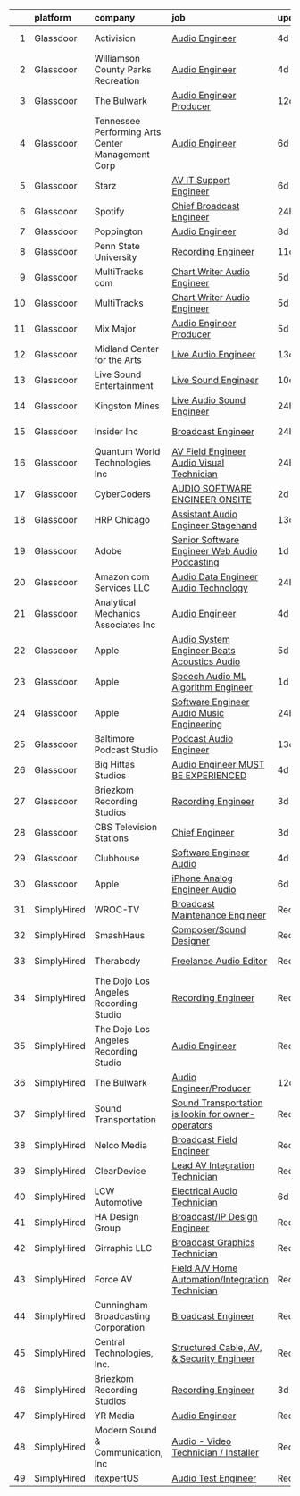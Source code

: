 

|    | platform    | company                                          | job                                                                                                                                                                                                                                                                                                                                                                                                                                                                                                                                                                                                                                                                                                                                                                                                                                                                                                                                                                                                                                                                                                                                                                                                                                                                                                                                                                                                   | update_time   | location            |
|---:|:------------|:-------------------------------------------------|:------------------------------------------------------------------------------------------------------------------------------------------------------------------------------------------------------------------------------------------------------------------------------------------------------------------------------------------------------------------------------------------------------------------------------------------------------------------------------------------------------------------------------------------------------------------------------------------------------------------------------------------------------------------------------------------------------------------------------------------------------------------------------------------------------------------------------------------------------------------------------------------------------------------------------------------------------------------------------------------------------------------------------------------------------------------------------------------------------------------------------------------------------------------------------------------------------------------------------------------------------------------------------------------------------------------------------------------------------------------------------------------------------|:--------------|:--------------------|
|  1 | Glassdoor   | Activision                                       | [Audio Engineer](https://www.glassdoor.com/partner/jobListing.htm?pos=111&ao=1136043&s=58&guid=000001818a2f0402b9562f30481a1ef3&src=GD_JOB_AD&t=SR&vt=w&cs=1_cd7d259a&cb=1655880746523&jobListingId=1007947570877&jrtk=3-0-1g652u16lj4gv801-1g652u175i4nf800-cc181edf414e04b8-)                                                                                                                                                                                                                                                                                                                                                                                                                                                                                                                                                                                                                                                                                                                                                                                                                                                                                                                                                                                                                                                                                                                       | 4d            | Los Angeles, CA     |
|  2 | Glassdoor   | Williamson County Parks   Recreation             | [Audio Engineer](https://www.glassdoor.com/partner/jobListing.htm?pos=113&ao=1136043&s=58&guid=000001818a2f0402b9562f30481a1ef3&src=GD_JOB_AD&t=SR&vt=w&ea=1&cs=1_415323df&cb=1655880746523&jobListingId=1007947898839&jrtk=3-0-1g652u16lj4gv801-1g652u175i4nf800-6b00fe1877782777-)                                                                                                                                                                                                                                                                                                                                                                                                                                                                                                                                                                                                                                                                                                                                                                                                                                                                                                                                                                                                                                                                                                                  | 4d            | Franklin, TN        |
|  3 | Glassdoor   | The Bulwark                                      | [Audio Engineer Producer](https://www.glassdoor.com/partner/jobListing.htm?pos=108&ao=1136043&s=58&guid=000001818a2f0402b9562f30481a1ef3&src=GD_JOB_AD&t=SR&vt=w&ea=1&cs=1_f61c5bba&cb=1655880746523&jobListingId=1007929269008&jrtk=3-0-1g652u16lj4gv801-1g652u175i4nf800-8f20001788f8f000-)                                                                                                                                                                                                                                                                                                                                                                                                                                                                                                                                                                                                                                                                                                                                                                                                                                                                                                                                                                                                                                                                                                         | 12d           | Remote              |
|  4 | Glassdoor   | Tennessee Performing Arts Center Management Corp | [Audio Engineer](https://www.glassdoor.com/partner/jobListing.htm?pos=128&ao=1136043&s=58&guid=000001818a2f0402b9562f30481a1ef3&src=GD_JOB_AD&t=SR&vt=w&ea=1&cs=1_24b39fca&cb=1655880746527&jobListingId=1007942899280&jrtk=3-0-1g652u16lj4gv801-1g652u175i4nf800-51b16eff9dfcd701-)                                                                                                                                                                                                                                                                                                                                                                                                                                                                                                                                                                                                                                                                                                                                                                                                                                                                                                                                                                                                                                                                                                                  | 6d            | Nashville, TN       |
|  5 | Glassdoor   | Starz                                            | [AV IT Support Engineer](https://www.glassdoor.com/partner/jobListing.htm?pos=127&ao=1136043&s=58&guid=000001818a2f0402b9562f30481a1ef3&src=GD_JOB_AD&t=SR&vt=w&cs=1_0926ff09&cb=1655880746527&jobListingId=1007942566638&jrtk=3-0-1g652u16lj4gv801-1g652u175i4nf800-0c931057aa4d31c3-)                                                                                                                                                                                                                                                                                                                                                                                                                                                                                                                                                                                                                                                                                                                                                                                                                                                                                                                                                                                                                                                                                                               | 6d            | Santa Monica, CA    |
|  6 | Glassdoor   | Spotify                                          | [Chief Broadcast Engineer](https://www.glassdoor.com/partner/jobListing.htm?pos=124&ao=1136043&s=58&guid=000001818a2f0402b9562f30481a1ef3&src=GD_JOB_AD&t=SR&vt=w&cs=1_a0eb3abc&cb=1655880746527&jobListingId=1007954495764&jrtk=3-0-1g652u16lj4gv801-1g652u175i4nf800-2b00fd1d053902fd-)                                                                                                                                                                                                                                                                                                                                                                                                                                                                                                                                                                                                                                                                                                                                                                                                                                                                                                                                                                                                                                                                                                             | 24h           | Los Angeles, CA     |
|  7 | Glassdoor   | Poppington                                       | [Audio Engineer](https://www.glassdoor.com/partner/jobListing.htm?pos=112&ao=1136043&s=58&guid=000001818a2f0402b9562f30481a1ef3&src=GD_JOB_AD&t=SR&vt=w&ea=1&cs=1_61c181ba&cb=1655880746523&jobListingId=1007937402932&jrtk=3-0-1g652u16lj4gv801-1g652u175i4nf800-60c99eb234dce98f-)                                                                                                                                                                                                                                                                                                                                                                                                                                                                                                                                                                                                                                                                                                                                                                                                                                                                                                                                                                                                                                                                                                                  | 8d            | Cody, WY            |
|  8 | Glassdoor   | Penn State University                            | [Recording Engineer](https://www.glassdoor.com/partner/jobListing.htm?pos=122&ao=1136043&s=58&guid=000001818a2f0402b9562f30481a1ef3&src=GD_JOB_AD&t=SR&vt=w&cs=1_f9d4e114&cb=1655880746527&jobListingId=1007931920629&jrtk=3-0-1g652u16lj4gv801-1g652u175i4nf800-24c152f2fcd196a7-)                                                                                                                                                                                                                                                                                                                                                                                                                                                                                                                                                                                                                                                                                                                                                                                                                                                                                                                                                                                                                                                                                                                   | 11d           | University Park, FL |
|  9 | Glassdoor   | MultiTracks com                                  | [Chart Writer   Audio Engineer](https://www.glassdoor.com/partner/jobListing.htm?pos=123&ao=1136043&s=58&guid=000001818a2f0402b9562f30481a1ef3&src=GD_JOB_AD&t=SR&vt=w&cs=1_8460799b&cb=1655880746527&jobListingId=1007945074698&jrtk=3-0-1g652u16lj4gv801-1g652u175i4nf800-394d791e73078e8e-)                                                                                                                                                                                                                                                                                                                                                                                                                                                                                                                                                                                                                                                                                                                                                                                                                                                                                                                                                                                                                                                                                                        | 5d            | Galveston, TX       |
| 10 | Glassdoor   | MultiTracks                                      | [Chart Writer   Audio Engineer](https://www.glassdoor.com/partner/jobListing.htm?pos=118&ao=1136043&s=58&guid=000001818a2f0402b9562f30481a1ef3&src=GD_JOB_AD&t=SR&vt=w&cs=1_810b3a89&cb=1655880746526&jobListingId=1007945174702&jrtk=3-0-1g652u16lj4gv801-1g652u175i4nf800-eafff6cc7ca7f3b4-)                                                                                                                                                                                                                                                                                                                                                                                                                                                                                                                                                                                                                                                                                                                                                                                                                                                                                                                                                                                                                                                                                                        | 5d            | Austin, TX          |
| 11 | Glassdoor   | Mix Major                                        | [Audio Engineer Producer](https://www.glassdoor.com/partner/jobListing.htm?pos=121&ao=1136043&s=58&guid=000001818a2f0402b9562f30481a1ef3&src=GD_JOB_AD&t=SR&vt=w&ea=1&cs=1_7865e378&cb=1655880746527&jobListingId=1007944919135&jrtk=3-0-1g652u16lj4gv801-1g652u175i4nf800-941c7d15c4de2f93-)                                                                                                                                                                                                                                                                                                                                                                                                                                                                                                                                                                                                                                                                                                                                                                                                                                                                                                                                                                                                                                                                                                         | 5d            | Smyrna, GA          |
| 12 | Glassdoor   | Midland Center for the Arts                      | [Live Audio Engineer](https://www.glassdoor.com/partner/jobListing.htm?pos=125&ao=1136043&s=58&guid=000001818a2f0402b9562f30481a1ef3&src=GD_JOB_AD&t=SR&vt=w&ea=1&cs=1_38b7ef9c&cb=1655880746527&jobListingId=1007926372331&jrtk=3-0-1g652u16lj4gv801-1g652u175i4nf800-4084a4584dd7a0f6-)                                                                                                                                                                                                                                                                                                                                                                                                                                                                                                                                                                                                                                                                                                                                                                                                                                                                                                                                                                                                                                                                                                             | 13d           | Midland, MI         |
| 13 | Glassdoor   | Live Sound Entertainment                         | [Live Sound Engineer](https://www.glassdoor.com/partner/jobListing.htm?pos=120&ao=1136043&s=58&guid=000001818a2f0402b9562f30481a1ef3&src=GD_JOB_AD&t=SR&vt=w&ea=1&cs=1_1c30271e&cb=1655880746527&jobListingId=1007933105310&jrtk=3-0-1g652u16lj4gv801-1g652u175i4nf800-c79b73407b4e4318-)                                                                                                                                                                                                                                                                                                                                                                                                                                                                                                                                                                                                                                                                                                                                                                                                                                                                                                                                                                                                                                                                                                             | 10d           | New York, NY        |
| 14 | Glassdoor   | Kingston Mines                                   | [Live Audio Sound Engineer](https://www.glassdoor.com/partner/jobListing.htm?pos=104&ao=1110586&s=58&guid=000001818a2f0402b9562f30481a1ef3&src=GD_JOB_AD&t=SR&vt=w&ea=1&cs=1_74090a0c&cb=1655880746523&jobListingId=1007955305354&cpc=217C45A42544DB93&jrtk=3-0-1g652u16lj4gv801-1g652u175i4nf800-f46c549fd74daf49--6NYlbfkN0Aq1nYiF5A5TRp-9SCu8jLVUekWx3vOvxlBc_4GnnvSe5CH5ndM1vj6r4toJ-XAJtEhiWFMITwAozQQ95gyVk49vWCayUmMMIuUAqTStXJ0DkiMV-81ltgGupBpWp4IafcQzfy_sy78geeTyQkzZc-LwoXsOzKEXN3yDThPIlkHFhSmx9VRSoe9jje-huUDGqa821KUGDnaJOgXgzK5O4j5M4xsOLfBDYo6MW9WV-J-GqEc2nlT4rhjbX53n6_CZLKJn5kqmAphHFGX2BAn-MqIJX9pFWRvmITOg4RvzNFXgBeQntdHYrg5hF3iOhb9YUuAKYFqtinR33Q0f848pq14ic1xOOFMkfQ-psONBkI_4AfjnO-SSoMAiKNBwF0HcGnIFOmhWsProLG0DLz1FDw-bZUsYI6EJ-xEccxLJT7LseeelCOiuwAZHuJ9datS7ZIVS8X7tLWEzVutkwYDPay3Zvo2_o_YNbNMoM-zU2QM6Y4zSk8UfbL_JpNzRMdmC08%3D)                                                                                                                                                                                                                                                                                                                                                                                                                                                                                                                                    | 24h           | Chicago, IL         |
| 15 | Glassdoor   | Insider Inc                                      | [Broadcast Engineer](https://www.glassdoor.com/partner/jobListing.htm?pos=119&ao=1136043&s=58&guid=000001818a2f0402b9562f30481a1ef3&src=GD_JOB_AD&t=SR&vt=w&ea=1&cs=1_fe21c510&cb=1655880746526&jobListingId=1007954312891&jrtk=3-0-1g652u16lj4gv801-1g652u175i4nf800-5c8ac29c945e3ae3-)                                                                                                                                                                                                                                                                                                                                                                                                                                                                                                                                                                                                                                                                                                                                                                                                                                                                                                                                                                                                                                                                                                              | 24h           | New York, NY        |
| 16 | Glassdoor   | Quantum World Technologies Inc                   | [AV Field Engineer Audio Visual Technician](https://www.glassdoor.com/partner/jobListing.htm?pos=106&ao=1110586&s=58&guid=000001818a2f0402b9562f30481a1ef3&src=GD_JOB_AD&t=SR&vt=w&ea=1&cs=1_72070d1c&cb=1655880746523&jobListingId=1007954791156&cpc=2CAED5C921A5F994&jrtk=3-0-1g652u16lj4gv801-1g652u175i4nf800-8ed9ab6c596428d0--6NYlbfkN0CuPs7_YxKcrSFeECY3Kp_2zf9SovV6iRK_2DrktFz0qOmh4QpZjnChfB4vvF9-1553jAv4VW7golN3oZ13CAcdA1ITnuz0B16xIYI_Bwu44WXgpSuVX2v2EhonoDPzdepJQZZHhX2MXvdXArfl2THw-8uxv2fQEhZ_Ln9rpq_WRTEhk4DDiBerzMT9Be815tocjqrddg2dI1Nyocav9CBR7GEgo0Ek1RrnqZwlXsC19vBcVDrfKuW7IWXC9NsYio8sItkcqzapXjGEHWvekiVzo8O5qHTU6GFXU2Pl22VoIznm8h3j81FbuH9J2czfk7S2I0kLL5GTFyIZyuUxKU64Qwwkx13S6PeLLhqUE9a5-WoutdQFHThhyKCe1ZyjoepRuFVnjKGuhexJGgDCjbfUot-hznEt9j9eslPU2zUuJRF03IuVrSSgrGt1NSD8C_inu9N_4dm1_tB2WKH6s1f1KUVwvBI7Gl0gowUBtcHBcyoKaswvMGPRrUfupMl_-NEU2EydA2d5Ow%3D%3D)                                                                                                                                                                                                                                                                                                                                                                                                                                                                                                      | 24h           | Pasadena, CA        |
| 17 | Glassdoor   | CyberCoders                                      | [AUDIO SOFTWARE ENGINEER   ONSITE](https://www.glassdoor.com/partner/jobListing.htm?pos=107&ao=1110586&s=58&guid=000001818a2f0402b9562f30481a1ef3&src=GD_JOB_AD&t=SR&vt=w&cs=1_039c855d&cb=1655880746523&jobListingId=1007949347507&cpc=6FC5BA77C9A4CD78&jrtk=3-0-1g652u16lj4gv801-1g652u175i4nf800-d55a41307e0f1bb1--6NYlbfkN0CpFJQzrgRR8WqXWK1qKKEqALWJw739KlKqr2H-MSI4eoBlI4EFrmor2FYZMP3muM1zqayqab0iqc3xGpz5egdet-HSEFNNsqvDPS5k9H0LGEMhQRelTdilrY_plfFC2G1jmoEwW_JKVRU_6UbiqFf4AnxCsLx3NBijFQ8lAiUfyUCwuJM6hizFFmApo4GlJcEWwfPhigDAUYpzUe0C1qahT2hpUIwaPDfsPFC55ZMqk9thp1dojiOZaUWQF15CncPfbMHZBhVBfgUIjJHCnZ5M648Wa929tk4p5gZl45LEtintByHycJFHkqg59LoFg7zQy-69yzJ3rXw73rHo0-Vl3hlopXpjGInXHiw_7Pn8TQ8ixMqCc99hLsGkkIwYe9LoAbKLAajcTZZ95By9FmSPGst0t1Khu011jdDXQ-CsDgNgi5QrxOHQN-frHOh_7t2CFO11fsARDA0n6pCq41Qtr_urDgRWKOTlhEnAcP_RHA8jaj9_uftNR9KRzV8mh2PbB1kjW6hNcByRkiR8jvlflYXXmokYqSvgsjKl3ObXlVUZ64wJVeQ4iQGOFDI3UgAZ_8Sd5TSlyDezvElCAYZMI5mpiIFcuRVzzo7AV3on1Dpjr9BzGjpJsEUSxaMoXRNt7A2nH94W0UdaMRbE7pN6wlVFe5l7pJGyYhOGadH56kL8dm8CVdRSILqgk5hfQquLmS-Bjw1AvbhH1kik01ftshWbz9PGjdhdJUodllU_gpuD1eqNQj0k31fVsmxTplpGdtiIyM_mMr5ppqyXiVU6_sm_GIEFk8SDT_wcLfBxNFU9Q39ENnOo0FDOjPuLh9d9iKT6Miep7s3V2thpTp7eJBkc0KWpiGyug2L1hj1FMzMhPv3PS-u0XQCaiALxnxl7fDOSMiaO7-NzgHT0M-CnqK7LvSOZNa3miQRCcvHzeRcTSxH1Ix5oNjcvDqnAGxskV2Mh73w1dfXZhR2ngL7DejWF0cIWHLU%3D)                                  | 2d            | San Jose, CA        |
| 18 | Glassdoor   | HRP Chicago                                      | [Assistant Audio Engineer Stagehand](https://www.glassdoor.com/partner/jobListing.htm?pos=130&ao=1136043&s=58&guid=000001818a2f0402b9562f30481a1ef3&src=GD_JOB_AD&t=SR&vt=w&ea=1&cs=1_63060271&cb=1655880746527&jobListingId=1007926536988&jrtk=3-0-1g652u16lj4gv801-1g652u175i4nf800-2fc6f7fe267284cb-)                                                                                                                                                                                                                                                                                                                                                                                                                                                                                                                                                                                                                                                                                                                                                                                                                                                                                                                                                                                                                                                                                              | 13d           | Chicago, IL         |
| 19 | Glassdoor   | Adobe                                            | [Senior Software Engineer  Web   Audio   Podcasting ](https://www.glassdoor.com/partner/jobListing.htm?pos=116&ao=1136043&s=58&guid=000001818a2f0402b9562f30481a1ef3&src=GD_JOB_AD&t=SR&vt=w&cs=1_d7ce5c45&cb=1655880746524&jobListingId=1007951283146&jrtk=3-0-1g652u16lj4gv801-1g652u175i4nf800-a4f231323184ed3b-)                                                                                                                                                                                                                                                                                                                                                                                                                                                                                                                                                                                                                                                                                                                                                                                                                                                                                                                                                                                                                                                                                  | 1d            | New York, NY        |
| 20 | Glassdoor   | Amazon com Services LLC                          | [Audio Data Engineer  Audio Technology](https://www.glassdoor.com/partner/jobListing.htm?pos=115&ao=1136043&s=58&guid=000001818a2f0402b9562f30481a1ef3&src=GD_JOB_AD&t=SR&vt=w&cs=1_48716511&cb=1655880746524&jobListingId=1007953431498&jrtk=3-0-1g652u16lj4gv801-1g652u175i4nf800-ce9c747adfc58cba-)                                                                                                                                                                                                                                                                                                                                                                                                                                                                                                                                                                                                                                                                                                                                                                                                                                                                                                                                                                                                                                                                                                | 24h           | Sunnyvale, CA       |
| 21 | Glassdoor   | Analytical Mechanics Associates  Inc             | [Audio Engineer](https://www.glassdoor.com/partner/jobListing.htm?pos=129&ao=1136043&s=58&guid=000001818a2f0402b9562f30481a1ef3&src=GD_JOB_AD&t=SR&vt=w&cs=1_31adf3f1&cb=1655880746527&jobListingId=1007947686117&jrtk=3-0-1g652u16lj4gv801-1g652u175i4nf800-24dfb34484a594a0-)                                                                                                                                                                                                                                                                                                                                                                                                                                                                                                                                                                                                                                                                                                                                                                                                                                                                                                                                                                                                                                                                                                                       | 4d            | Houston, TX         |
| 22 | Glassdoor   | Apple                                            | [Audio System Engineer   Beats Acoustics   Audio](https://www.glassdoor.com/partner/jobListing.htm?pos=103&ao=1110586&s=58&guid=000001818a2f0402b9562f30481a1ef3&src=GD_JOB_AD&t=SR&vt=w&cs=1_c5537d60&cb=1655880746522&jobListingId=1007946395921&cpc=334ABAF5D42DC775&jrtk=3-0-1g652u16lj4gv801-1g652u175i4nf800-21e9ee3c22229fe1--6NYlbfkN0BvKrLyj5gPmtZO9T8euul8TCxuuKNOtzRJOomxnwSEodTz2Bc-sPZl5OJ9R4TJsNec-GsM5itPkYUMiZ97SD77MqXyI8TTSJXPoB8wYYM4-otOhExxyVxSfwsfphh3AJq9oe8XmOMABO7CX38-IGS9xk4ZIL5Qtw7nwOgEuLFhPUCJnCw7a3jpQa4QGCEc5arHqFG-aSYC14XrK8RYayJuFB8k04hfvhftYkbmBijhbRk5KPCVv909GhUQ41eIXGv12OmN-lljBuxYrlSaMAtfp_WVQOGkrjEAZrgwRqSmdGuHcBDfKTQAweOHoZacPIfAe_YXw-556wKvf9mArqaPvUGZZKwJILBncJ5-g2suf4gsbFkNH0r2XunInoVK-YZaqPBxXEQFwn6K8vBPbdZbJv97gjexde_Q1p7uwqKh9QoF7HSBnx9emUbB6bJs3j_lL0Qa-dE_BKSep7T9a3zHXHxdqnJqFiBPTnzqjrAL2xGfczlCbbgIFAXlHMpqs1mE08A7ua91A3t9-jhggOUc8z1ihl_T797Wrgq9MKc6ltAZbp6QcOzczM31_CuIf-3Au4NostZ2ujipCFDqs1FeCw6EWeuK-qfbga00rNTzZmGKeOjSrNbfkNByZtD1B0OU3KicKZhv22r2MBQgmt8VZMH04xoMg0We54ZVU451KEjSmEScAUS_aIuL4TQQ5LCKxzI8Ult-SJO2ip3YOogNnXHj2zkmX62IGBaaFR-vss-SYdijqrUthuMVOmr1X0Sny_hDqU8mvCzjXajNwiVJu6_PdVUeZ5rGf20fC-jIROw0yNu5Igfq33IEfllDRRiKG91cPQzXMF_-50AxpFnxxyefgXZFrcVSu-1S6hwqYVH4Jt4ZBzsMKEXOAIr7V-e8kyI-7f2MFhBK1C7Wx8BrXZku-TZ5mgcTffmyeIbgQ_GO6xNcudUMu3fTj-KDYgkSc9N9YZ8mDT6vwlkXqVrcL_oFZt7QrbK_ZZ4nMiIhi2sPJXtZjdrs) | 5d            | Culver City, CA     |
| 23 | Glassdoor   | Apple                                            | [Speech   Audio ML Algorithm Engineer](https://www.glassdoor.com/partner/jobListing.htm?pos=102&ao=1110586&s=58&guid=000001818a2f0402b9562f30481a1ef3&src=GD_JOB_AD&t=SR&vt=w&cs=1_0f55e1f0&cb=1655880746522&jobListingId=1007950938166&cpc=654405A9B1E0A9F5&jrtk=3-0-1g652u16lj4gv801-1g652u175i4nf800-416ccb7ae30ec39f--6NYlbfkN0BvKrLyj5gPmtZO9T8euul8TCxuuKNOtzRJOomxnwSEodTz2Bc-sPZl29JElYHfcoRPDDLo3sHPP-K5dRcGO8rPNXUXsYzvYP5JWz9kLN0ZRg_oEN8n03VhstGnW0EBfOtfUhNkkbNxA4Urlv0cCP8cm4OieVMbhhmb8-ohIollJvtRjrkrFn3c0sgGsCbuxyFfYypNve0jOwUMLWJlSbvjBXl9V3roVXI7XxIneBCtl9A-Y4U-solfLS3upZfFkDwYZWLREHpSCQxfOotuWEq4SceWqSXafLYCTODU-MyngxwgRLV5GUM-l7vSPq01y2tbgyjw6pSZhw16bRQMWJ9_ytuIzmzFKBqqely14XEXsb8Le5JFXtsZ5tJ2SJTcgWTrD2UMyunn8NgNaRu30yVnM8roMETkCzMXBXa9W2Jc_-9Mlbho-j-XskVyPcMtb4tt0-pKXAsomWIhlW2-zTy_6XkTYhMB-hAXG2T1DXRI_elV87A-M068jhWdtVCjiiCYhE5ots386cNGSdnaKfO8gpBC4X4Li3zB685Pk6_4m6hQkeTaC2sB89TPZZIFINrgdfCVcgL7sAxcZ_hSTO3NI1iYY0rzPMCSzbUL51mdPLDwqfy2w2qrftiI2nlQyR7iXXplle5RZQuYdf4NPl6vaz_qSJIzxDLfag7iofStchOQ-40zwb8FCABPO2nwL4f7uGayhg0C_MEBSHSu3yhe0ZEXhmzj32s_cTCvN-yS6AgI7xfPC8IMcU0uqno8JEGJTui0c-F8wutMDla3aWqHvWNf2a-jLMEyMw1ox7V_k0lBg7s70ITPbwchOBmTQCikbDz5Ha9TwL3RNTL442aZcOdqvzPprx7jND0d5IgPvf5UXf6uAiGa8neXLu6H8lrdrf9349x0sRDjvxbcMP8TKojXDYxMdLL_X_HTO7YCxBn7jbTW0p7lt10dyv_-3SZv7Id9YXmxMQ%3D%3D)                                                | 1d            | Culver City, CA     |
| 24 | Glassdoor   | Apple                                            | [Software Engineer   Audio Music Engineering](https://www.glassdoor.com/partner/jobListing.htm?pos=101&ao=1110586&s=58&guid=000001818a2f0402b9562f30481a1ef3&src=GD_JOB_AD&t=SR&vt=w&cs=1_82b9e130&cb=1655880746522&jobListingId=1007953436681&cpc=F41FEAB56D215062&jrtk=3-0-1g652u16lj4gv801-1g652u175i4nf800-0f05742063eedeae--6NYlbfkN0BvKrLyj5gPmtZO9T8euul8TCxuuKNOtzRJOomxnwSEodTz2Bc-sPZl29JElYHfcoQTiZSeJqPqmVi6yPXnZ7RPIiHp7Ll7-5zhYqBOAyK9-D1QoK1PnLaKo5UwoRN33pvynulK16fbQXfLc58l3WIiymQZ9aFdke1u2W1wCLOwT67Z-7XroMCBL2-t5UBHT-2t7ehEXAksH6pcbdpBgzHYkJJ2EuoKZ8PcnHxsB13EcUBegoYrcp41WTeldL9QNguLyw7DL3-k5nY8IvkeQV3W8-ozHJQzVx06h8OBsWyHp2gLnFQiqITbbEjSjg42qlUgEexpVqE070Ak_Uy0_I--MGjho2Kg7nF824ypqMnAbyhdh7PhLASbNPujL3VE42tHBHPOwSWsCiNrEN4YUacXnY-WlRyXMFgwFJHgG777UjI7w4pGWwhgZV7C3V6ePu3kiL7c5Wh3MR-Mtyj9-05H9gCFb7X5-AKlGNYf6QaVIbHiFBx10g0M8yv6YAWSniaS2upyVKJnqo1uqXr5aqLQtAFHz-qXiabCU8vFdGETyO5JEqDv0de5EvJkD5vAhJ9UxTYnJwQiCvpssDaG60hpy8CigUtUN2i-szveI5u_-Bo8EjSVXwrHsIBMoMRK-v_sATE_u1eiZYd3w38-KwLU3NLz_D33mHsLh4oyOGvG0E6XWMRhFkZ1lmK0V7yuivZo0-Iam0b8L-bgXZXF4M6FpW5pghKLiUtvUwHdwpwtcmgKszu0uuCtc_cNNulyzPAc4ZIUWWHsTCbhRRuBl2n8b4KXQ7NV-6F0GJEuGr5XAr6q1dfJBPk6D98UmvrkqfKV1f2BUus4HydknEJ5Pjek13_7rDzWeVY0W75HVhFeg6zw1-5pXxtL9-hI4-nEGHbw_X6I9wfcOuMbIUX_GkDfi9uAB3S9Ozs-xEEnLJUwzqYtRQBKnkz-8QL5gXRuVoHJYQqArFBYcH9TvjE9pM0rAEjYeUO0v1o%3D)                       | 24h           | Culver City, CA     |
| 25 | Glassdoor   | Baltimore Podcast Studio                         | [Podcast Audio Engineer](https://www.glassdoor.com/partner/jobListing.htm?pos=117&ao=1136043&s=58&guid=000001818a2f0402b9562f30481a1ef3&src=GD_JOB_AD&t=SR&vt=w&ea=1&cs=1_d254041f&cb=1655880746524&jobListingId=1007926011116&jrtk=3-0-1g652u16lj4gv801-1g652u175i4nf800-48499ca1b09b710c-)                                                                                                                                                                                                                                                                                                                                                                                                                                                                                                                                                                                                                                                                                                                                                                                                                                                                                                                                                                                                                                                                                                          | 13d           | Baltimore, MD       |
| 26 | Glassdoor   | Big Hittas Studios                               | [Audio Engineer  MUST BE EXPERIENCED ](https://www.glassdoor.com/partner/jobListing.htm?pos=114&ao=1136043&s=58&guid=000001818a2f0402b9562f30481a1ef3&src=GD_JOB_AD&t=SR&vt=w&ea=1&cs=1_7b774db8&cb=1655880746523&jobListingId=1007948302643&jrtk=3-0-1g652u16lj4gv801-1g652u175i4nf800-6cd01c88709962ad-)                                                                                                                                                                                                                                                                                                                                                                                                                                                                                                                                                                                                                                                                                                                                                                                                                                                                                                                                                                                                                                                                                            | 4d            | Marietta, GA        |
| 27 | Glassdoor   | Briezkom Recording Studios                       | [Recording Engineer](https://www.glassdoor.com/partner/jobListing.htm?pos=110&ao=1136043&s=58&guid=000001818a2f0402b9562f30481a1ef3&src=GD_JOB_AD&t=SR&vt=w&ea=1&cs=1_5ae146a0&cb=1655880746523&jobListingId=1007949003348&jrtk=3-0-1g652u16lj4gv801-1g652u175i4nf800-642744c452f28506-)                                                                                                                                                                                                                                                                                                                                                                                                                                                                                                                                                                                                                                                                                                                                                                                                                                                                                                                                                                                                                                                                                                              | 3d            | Alhambra, CA        |
| 28 | Glassdoor   | CBS Television Stations                          | [Chief Engineer](https://www.glassdoor.com/partner/jobListing.htm?pos=126&ao=1136043&s=58&guid=000001818a2f0402b9562f30481a1ef3&src=GD_JOB_AD&t=SR&vt=w&cs=1_e77eaf64&cb=1655880746527&jobListingId=1007948777213&jrtk=3-0-1g652u16lj4gv801-1g652u175i4nf800-562e4fe752f9e0a7-)                                                                                                                                                                                                                                                                                                                                                                                                                                                                                                                                                                                                                                                                                                                                                                                                                                                                                                                                                                                                                                                                                                                       | 3d            | Boston, MA          |
| 29 | Glassdoor   | Clubhouse                                        | [Software Engineer  Audio](https://www.glassdoor.com/partner/jobListing.htm?pos=109&ao=1136043&s=58&guid=000001818a2f0402b9562f30481a1ef3&src=GD_JOB_AD&t=SR&vt=w&cs=1_b02677cf&cb=1655880746523&jobListingId=1007948431970&jrtk=3-0-1g652u16lj4gv801-1g652u175i4nf800-6d5538c8d3713167-)                                                                                                                                                                                                                                                                                                                                                                                                                                                                                                                                                                                                                                                                                                                                                                                                                                                                                                                                                                                                                                                                                                             | 4d            | Remote              |
| 30 | Glassdoor   | Apple                                            | [iPhone Analog Engineer   Audio](https://www.glassdoor.com/partner/jobListing.htm?pos=105&ao=1110586&s=58&guid=000001818a2f0402b9562f30481a1ef3&src=GD_JOB_AD&t=SR&vt=w&cs=1_92313523&cb=1655880746522&jobListingId=1007943800774&cpc=47CFDC01B3F81FAC&jrtk=3-0-1g652u16lj4gv801-1g652u175i4nf800-43a1c2b1bd0e08d3--6NYlbfkN0BvKrLyj5gPmtZO9T8euul8TCxuuKNOtzRJOomxnwSEodTz2Bc-sPZlSXfvz6ygy0sNIMmBGq0Ge07DR5xCqZ-Np5K7OG-bfvlMCx9d2-yuvJubH-gnRqp3VFuq5FtDSM-zYmdyBB5SrTnu-MPr4BXWaBrdOr9seQ8UibLTvghnwQuQ1JEpwS3rOEr1G0J0-PJI4rF12eYELsGKyEMQnOYcjsUb0FPMenWzP--FoJe-5UdI4ysb4maI0PgAjhbJGcX13xdoBXDfCJHd8By1bLUOhfSnHQfvhnHXUSdhDPv5dsSJa4ttjPeh8BnHVwA4T91I3s3owhm-9Ylbf_5jB9ZprUUoaxb6FWUFoGPYby4CfbNGy1ecSFbmfZv3kBnUcFElQCXJC0PRWqGzDSO9j2alpOsolkJy6nN_Lr6tPsrZ4KREIe_ldJ4M0idU9Vv-3UxEE5vJWioWhI3bSF2dnHv4EvJA6FfQTH-BEU4UeiyLbbUmSAlgLJkBtX_sSEnw19ixxBVooU_8UKYvDoYIrfxrBusHEU4G-us6XYIrhVQlpdRSS5cCRZ3CiQ8WW1rIDWTmujPC_T5Ej17imi9o4aKqylz5hsIvhJyEi--nmgQurrNM8992t282Pd1_kN8S1yWBC8LO31UA16Z_LbxXIDtF8SYgsYXfJLJYn1LL7RQtyQjMdwO55P6CeGDbc3CktrBPVYaTJ5kWur23UC2bbd4xhlXphZi9iKvpVXqCUf0ikx96LRH0pxNwYxHmRiQ0gZsMSmct67oStyftES1FgcXjXHJ1UxHwlAPo9RHty4zIFM5LEThFVBjrMo3gZ2urR_VQpIDbHHMp4GaEsyItYD0Ram4t52wJw9Nq4GdvRzmjk1dgVMUJX29DNeNAFKuU-dHNqS0ONQvJigd9LxROjRkeEAAcbvuJgmR-C_v_Mt2xrv8QprC5WkLjtM5lh8qIh5qoukPm9U2iuwmbTItf1Rtz)                                                  | 6d            | Austin, TX          |
| 31 | SimplyHired | WROC-TV                                          | [Broadcast Maintenance Engineer](https://www.simplyhired.com/job/65H1c8chkx4pjemUfnCICe5yHDE5HpsR2S6qbyDTSm6MpV1rbRGeJw?q=audio+engineer)                                                                                                                                                                                                                                                                                                                                                                                                                                                                                                                                                                                                                                                                                                                                                                                                                                                                                                                                                                                                                                                                                                                                                                                                                                                             | Recently      | Rochester, NY       |
| 32 | SimplyHired | SmashHaus                                        | [Composer/Sound Designer](https://www.simplyhired.com/job/5TV44fqNq9OE9PTw8D83ASmeufu-2onYgJ8O5l4Y0t9TzOHHgUVKrQ?q=audio+engineer)                                                                                                                                                                                                                                                                                                                                                                                                                                                                                                                                                                                                                                                                                                                                                                                                                                                                                                                                                                                                                                                                                                                                                                                                                                                                    | Recently      | Remote              |
| 33 | SimplyHired | Therabody                                        | [Freelance Audio Editor](https://www.simplyhired.com/job/x94Kt2PGHjhXGL6dql651HVzV_7H3ZkqwkpaKdB6PswneIM7VIrTHQ?q=audio+engineer)                                                                                                                                                                                                                                                                                                                                                                                                                                                                                                                                                                                                                                                                                                                                                                                                                                                                                                                                                                                                                                                                                                                                                                                                                                                                     | Recently      | Los Angeles, CA     |
| 34 | SimplyHired | The Dojo Los Angeles Recording Studio            | [Recording Engineer](https://www.simplyhired.com/job/t5sFz-Byd-U4VZ6Nkb3i-SvtcoieoKupv_1XXgXRsp7l5XJhZhU_kg?q=audio+engineer)                                                                                                                                                                                                                                                                                                                                                                                                                                                                                                                                                                                                                                                                                                                                                                                                                                                                                                                                                                                                                                                                                                                                                                                                                                                                         | Recently      | Los Angeles, CA     |
| 35 | SimplyHired | The Dojo Los Angeles Recording Studio            | [Audio Engineer](https://www.simplyhired.com/job/iXh5sP5GVfZbtQJRk_3X9L4FWZySVyQP5ElAUVU7d2atlI1F-QEf1A?q=audio+engineer)                                                                                                                                                                                                                                                                                                                                                                                                                                                                                                                                                                                                                                                                                                                                                                                                                                                                                                                                                                                                                                                                                                                                                                                                                                                                             | Recently      | Los Angeles, CA     |
| 36 | SimplyHired | The Bulwark                                      | [Audio Engineer/Producer](https://www.simplyhired.com/job/n_62sdMl_VyX80lOQG59KPB-afVH60nnAEc0ODDMsv6ZadDCgjjCcg?q=audio+engineer)                                                                                                                                                                                                                                                                                                                                                                                                                                                                                                                                                                                                                                                                                                                                                                                                                                                                                                                                                                                                                                                                                                                                                                                                                                                                    | 12d           | Remote              |
| 37 | SimplyHired | Sound Transportation                             | [Sound Transportation is lookin for owner-operators](https://www.simplyhired.com/job/P-jRAjJWN7mDFo2b9zeqMNVkQ-_cR7N9WZW_EqLpu38catY8tKS_8w?q=audio+engineer)                                                                                                                                                                                                                                                                                                                                                                                                                                                                                                                                                                                                                                                                                                                                                                                                                                                                                                                                                                                                                                                                                                                                                                                                                                         | Recently      | Indiana             |
| 38 | SimplyHired | Nelco Media                                      | [Broadcast Field Engineer](https://www.simplyhired.com/job/3qfhSNa9qilugUeJlYs5ScTqc55SPNzTwcYq1N6qQuRMMPl7BS43PQ?q=audio+engineer)                                                                                                                                                                                                                                                                                                                                                                                                                                                                                                                                                                                                                                                                                                                                                                                                                                                                                                                                                                                                                                                                                                                                                                                                                                                                   | Recently      | San Antonio, TX     |
| 39 | SimplyHired | ClearDevice                                      | [Lead AV Integration Technician](https://www.simplyhired.com/job/cWyiVayjoAMTZiaRmlyb5L8dJl4hn2O23-r8_bHNcoTHxVtGvvkHaQ?q=audio+engineer)                                                                                                                                                                                                                                                                                                                                                                                                                                                                                                                                                                                                                                                                                                                                                                                                                                                                                                                                                                                                                                                                                                                                                                                                                                                             | Recently      | San Rafael, CA      |
| 40 | SimplyHired | LCW Automotive                                   | [Electrical Audio Technician](https://www.simplyhired.com/job/xh-c0i84qKFcifqzD7U3Uqc0PuFuMljRpTDX64vExc9Ub0SI5KpbuQ?q=audio+engineer)                                                                                                                                                                                                                                                                                                                                                                                                                                                                                                                                                                                                                                                                                                                                                                                                                                                                                                                                                                                                                                                                                                                                                                                                                                                                | 6d            | San Antonio, TX     |
| 41 | SimplyHired | HA Design Group                                  | [Broadcast/IP Design Engineer](https://www.simplyhired.com/job/zhhgZWf-DO_bs4uyVaD5PndjTMRWo-7-u4ftaNAl0jgW23ZSe0AuwQ?q=audio+engineer)                                                                                                                                                                                                                                                                                                                                                                                                                                                                                                                                                                                                                                                                                                                                                                                                                                                                                                                                                                                                                                                                                                                                                                                                                                                               | Recently      | Springfield, VA     |
| 42 | SimplyHired | Girraphic LLC                                    | [Broadcast Graphics Technician](https://www.simplyhired.com/job/H016nb9bIC45_i2jUqfdT_stI9QHz3JD7g8xYtU_pdfXS3XR1bTAsQ?q=audio+engineer)                                                                                                                                                                                                                                                                                                                                                                                                                                                                                                                                                                                                                                                                                                                                                                                                                                                                                                                                                                                                                                                                                                                                                                                                                                                              | Recently      | Denver, CO          |
| 43 | SimplyHired | Force AV                                         | [Field A/V Home Automation/Integration Technician](https://www.simplyhired.com/job/OwFBYR6RlxUsrSM1VMM4MuyMmi6r5Ya7FMWbL-hksbYV0xwwEHvU4g?q=audio+engineer)                                                                                                                                                                                                                                                                                                                                                                                                                                                                                                                                                                                                                                                                                                                                                                                                                                                                                                                                                                                                                                                                                                                                                                                                                                           | Recently      | West Palm Beach, FL |
| 44 | SimplyHired | Cunningham Broadcasting Corporation              | [Broadcast Engineer](https://www.simplyhired.com/job/JieQNbx6PaS0O72d7ychTJ5jsGsflKZYvOobHB_YWy02noFYBdL1Mg?q=audio+engineer)                                                                                                                                                                                                                                                                                                                                                                                                                                                                                                                                                                                                                                                                                                                                                                                                                                                                                                                                                                                                                                                                                                                                                                                                                                                                         | Recently      | Birmingham, AL      |
| 45 | SimplyHired | Central Technologies, Inc.                       | [Structured Cable, AV, & Security Engineer](https://www.simplyhired.com/job/Ksnna310GKXJFDcbtdMafkTuhu4HRFfYf4x1rn8H4BLmSsFSbs_eNA?q=audio+engineer)                                                                                                                                                                                                                                                                                                                                                                                                                                                                                                                                                                                                                                                                                                                                                                                                                                                                                                                                                                                                                                                                                                                                                                                                                                                  | Recently      | Knoxville, TN       |
| 46 | SimplyHired | Briezkom Recording Studios                       | [Recording Engineer](https://www.simplyhired.com/job/Ve2NztJXh_sn1yS2vfoFCVcTu4YTEaUeBvL2YBxMJFWTbLmQ4uHthw?q=audio+engineer)                                                                                                                                                                                                                                                                                                                                                                                                                                                                                                                                                                                                                                                                                                                                                                                                                                                                                                                                                                                                                                                                                                                                                                                                                                                                         | 3d            | Alhambra, CA        |
| 47 | SimplyHired | YR Media                                         | [Audio Engineer](https://www.simplyhired.com/job/gKNBymImY7jcq4V_YGxc-U8-l1asEIaPVIC0y_fxusxmSTGrFF7yjA?q=audio+engineer)                                                                                                                                                                                                                                                                                                                                                                                                                                                                                                                                                                                                                                                                                                                                                                                                                                                                                                                                                                                                                                                                                                                                                                                                                                                                             | Recently      | Remote              |
| 48 | SimplyHired | Modern Sound & Communication, Inc                | [Audio - Video Technician / Installer](https://www.simplyhired.com/job/qWXpmMu3gdrlSo9k1bYouqLzAxiVZ7MnpLS5Yem9F-1NmcwgqKpD6g?q=audio+engineer)                                                                                                                                                                                                                                                                                                                                                                                                                                                                                                                                                                                                                                                                                                                                                                                                                                                                                                                                                                                                                                                                                                                                                                                                                                                       | Recently      | Mobile, AL          |
| 49 | SimplyHired | itexpertUS                                       | [Audio Test Engineer](https://www.simplyhired.com/job/hZKaITaq3ZA14aw2XIjPhO6t8--6xkZCXIWDFXNTHO1iaIh5L-3uAg?q=audio+engineer)                                                                                                                                                                                                                                                                                                                                                                                                                                                                                                                                                                                                                                                                                                                                                                                                                                                                                                                                                                                                                                                                                                                                                                                                                                                                        | Recently      | Remote              |